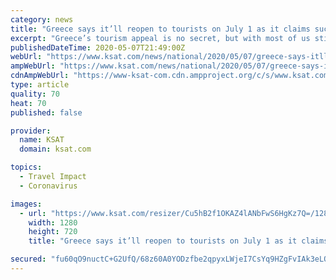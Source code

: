```yaml
---
category: news
title: "Greece says it’ll reopen to tourists on July 1 as it claims success over Covid-19"
excerpt: "Greece’s tourism appeal is no secret, but with most of us still in the midst of the Covid-19 crisis, the idea of spending our summer there can only be a distant dream."
publishedDateTime: 2020-05-07T21:49:00Z
webUrl: "https://www.ksat.com/news/national/2020/05/07/greece-says-itll-reopen-to-tourists-on-july-1-as-it-claims-success-over-covid-19/"
ampWebUrl: "https://www.ksat.com/news/national/2020/05/07/greece-says-itll-reopen-to-tourists-on-july-1-as-it-claims-success-over-covid-19/?outputType=amp"
cdnAmpWebUrl: "https://www-ksat-com.cdn.ampproject.org/c/s/www.ksat.com/news/national/2020/05/07/greece-says-itll-reopen-to-tourists-on-july-1-as-it-claims-success-over-covid-19/?outputType=amp"
type: article
quality: 70
heat: 70
published: false

provider:
  name: KSAT
  domain: ksat.com

topics:
  - Travel Impact
  - Coronavirus

images:
  - url: "https://www.ksat.com/resizer/Cu5hB2f1OKAZ4lANbFwS6HgKz7Q=/1280x720/smart/arc-anglerfish-arc2-prod-gmg.s3.amazonaws.com/public/QM2RHIJEWZDJJMRA24V3ZYZGMU.jpg"
    width: 1280
    height: 720
    title: "Greece says it’ll reopen to tourists on July 1 as it claims success over Covid-19"

secured: "fu60qO9nuctC+G2UfQ/68z60A0YODzfbe2qpyxLWjeI7CsYq9HZgFvIAk3eLOBx6BtqRLi8DRSFlAKZ/99zDuBKYMOFf74ToyP1EwtC6OkU7ufYFUiyQKcdcBZUGhcl+p5b6IXy8gxynlChlNM8YX4TRiR/3e6sYdZrsCcKmmAmORWqupWDCpZFHUxznTGaV4SVzkU1ucbtLDXi2H9redvDwTOdK2GL89OeOZ3cz3AOn3StGjLydGpywGl3bDqTX+rNzKfh7Acm2kFtHnkKCC8qtUsA6xlAIp7nzd8ucw6MMByVgAyWsCinAJ+dN22VO;XTfC9Eb7W8b4ArHykJLr9g=="
---
```


